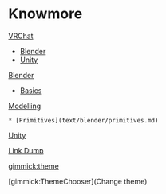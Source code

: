 # Knowmore

[VRChat]()

  * [Blender](text/vrchat/blender.md)
  * [Unity](text/vrchat/unity.md)

[Blender]()

  * [Basics](text/blender/basics.md)

  [Modelling]()

    * [Primitives](text/blender/primitives.md)

[Unity]()


[Link Dump](text/linkdump.md)

<!-- set a default theme -->
[gimmick:theme](cosmo)

<!-- show a theme chooser in the menu bar -->
[gimmick:ThemeChooser](Change theme)
